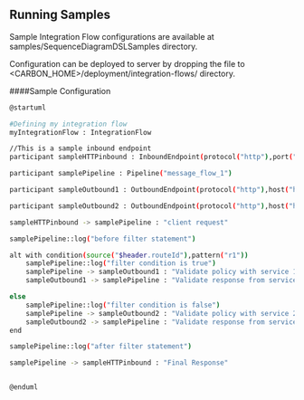 Running Samples
---------------

Sample Integration Flow configurations are available at samples/SequenceDiagramDSLSamples directory.

Configuration can be deployed to server by dropping the file to <CARBON_HOME>/deployment/integration-flows/ directory.


####Sample Configuration

```sh
@startuml

#Defining my integration flow
myIntegrationFlow : IntegrationFlow

//This is a sample inbound endpoint
participant sampleHTTPinbound : InboundEndpoint(protocol("http"),port("8290"),context("/sample/request"))

participant samplePipeline : Pipeline("message_flow_1")

participant sampleOutbound1 : OutboundEndpoint(protocol("http"),host("http://localhost:9000/services/SimpleStockQuoteService"))

participant sampleOutbound2 : OutboundEndpoint(protocol("http"),host("http://localhost:9001/services/SimpleStockQuoteService"))

sampleHTTPinbound -> samplePipeline : "client request"

samplePipeline::log("before filter statement")

alt with condition(source("$header.routeId"),pattern("r1"))
    samplePipeline::log("filter condition is true")
    samplePipeline -> sampleOutbound1 : "Validate policy with service 1"
    sampleOutbound1 -> samplePipeline : "Validate response from service 1"

else
    samplePipeline::log("filter condition is false")
    samplePipeline -> sampleOutbound2 : "Validate policy with service 2"
    sampleOutbound2 -> samplePipeline : "Validate response from service 2"
end

samplePipeline::log("after filter statement")

samplePipeline -> sampleHTTPinbound : "Final Response"


@enduml
```
